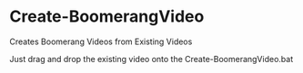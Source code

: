 # Create-BoomerangVideo
Creates Boomerang Videos from Existing Videos

Just drag and drop the existing video onto the Create-BoomerangVideo.bat
